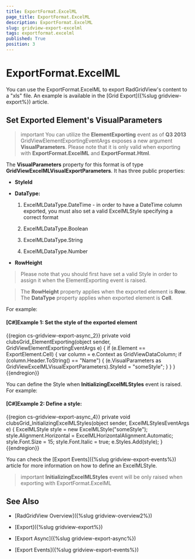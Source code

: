 ```yaml
---
title: ExportFormat.ExcelML
page_title: ExportFormat.ExcelML
description: ExportFormat.ExcelML
slug: gridview-export-excelml
tags: exportformat.excelml
published: True
position: 3
---
```


# ExportFormat.ExcelML

You can use the ExportFormat.ExcelML to export RadGridView's content to a "xls" file. An example is available in the [Grid Export]({%slug gridview-export%}) article.

     
## Set Exported Element's VisualParameters 


>important You can utilize the __ElementExporting__ event as of __Q3 2013__ GridViewElementExportingEventArgs  exposes a new argument __VisualParameters__. Please note that it is only valid when exporting with __ExportFormat.ExcelML__ and __ExportFormat.Html__. 
    
The __VisualParameters__ property for this format is of type __GridViewExcelMLVisualExportParameters__. It has three public properties:
         

* __StyleId__

* __DataType:__

	1. ExcelMLDataType.DateTime - in order to have a DateTime column exported, you must also set a valid ExcelMLStyle specifying a correct format
	                
	1. ExcelMLDataType.Boolean
	                
	
	1. ExcelMLDataType.String
	                
	
	1. ExcelMLDataType.Number
                

* __RowHeight__

>Please note that you should first have set a valid Style in order to assign it when the ElementExporting event is raised.
            

>The __RowHeight__ property applies when the exported element is __Row__. The __DataType__ property applies when exported element is __Cell__.
            

For example:

#### __[C#]Example 1: Set the style of the exported element__

{{region cs-gridview-export-async_2}}
	private void clubsGrid_ElementExporting(object sender, GridViewElementExportingEventArgs e)
	{
	    if (e.Element == ExportElement.Cell)
	    {
	        var column = e.Context as GridViewDataColumn;
	        if (column.Header.ToString() == "Name")
	        {
	            (e.VisualParameters as GridViewExcelMLVisualExportParameters).StyleId = "someStyle";
	        }
	    }
	}
{{endregion}}

You can define the Style when __InitializingExcelMLStyles__ event is raised. For example:
          

#### __[C#]Example 2: Define a style:__

{{region cs-gridview-export-async_4}}
	private void clubsGrid_InitializingExcelMLStyles(object sender, ExcelMLStylesEventArgs e)
	{
	    ExcelMLStyle style = new ExcelMLStyle("someStyle");
	    style.Alignment.Horizontal = ExcelMLHorizontalAlignment.Automatic;
	    style.Font.Size = 15;
	    style.Font.Italic = true;
	    e.Styles.Add(style);
	}
{{endregion}}

You can check the [Export Events]({%slug gridview-export-events%}) article for more information on how to define an ExcelMLStyle. 
          

>important __InitializingExcelMLStyles__ event will be only raised when exporting with ExportFormat.ExcelML

            

## See Also

 * [RadGridView Overview]({%slug gridview-overview2%})

 * [Export]({%slug gridview-export%})

 * [Export Async]({%slug gridview-export-async%})

 * [Export Events]({%slug gridview-export-events%})

